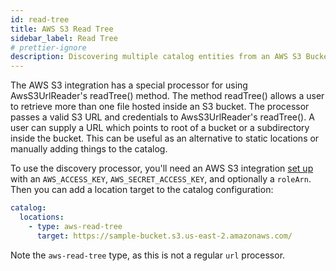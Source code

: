 ```yaml
---
id: read-tree
title: AWS S3 Read Tree
sidebar_label: Read Tree
# prettier-ignore
description: Discovering multiple catalog entities from an AWS S3 Bucket
---
```


The AWS S3 integration has a special processor for using AwsS3UrlReader's
readTree() method. The method readTree() allows a user to retrieve more than one
file hosted inside an S3 bucket. The processor passes a valid S3 URL and
credentials to AwsS3UrlReader's readTree(). A user can supply a URL which points
to root of a bucket or a subdirectory inside the bucket. This can be useful as
an alternative to static locations or manually adding things to the catalog.

To use the discovery processor, you'll need an AWS S3 integration
[set up](locations.md) with an `AWS_ACCESS_KEY`, `AWS_SECRET_ACCESS_KEY`, and
optionally a `roleArn`. Then you can add a location target to the catalog
configuration:

```yaml
catalog:
  locations:
    - type: aws-read-tree
      target: https://sample-bucket.s3.us-east-2.amazonaws.com/
```

Note the `aws-read-tree` type, as this is not a regular `url` processor.
